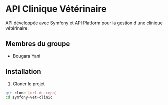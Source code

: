 # API Clinique Vétérinaire

API développée avec Symfony et API Platform pour la gestion d'une clinique vétérinaire.

## Membres du groupe
- Bougara Yani

## Installation

1. Cloner le projet
```bash
git clone [url-du-repo]
cd symfony-vet-clinic